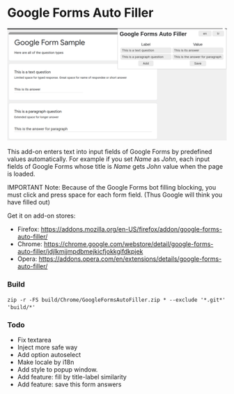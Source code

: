 # Google Forms Auto Filler

![Google Forms Auto Filler Screenshot](build/Screenshots/Add-on%20Screenshot.png)

This add-on enters text into input fields of Google Forms by predefined values automatically. For example if you set *Name* as *John*, each input fields of Google Forms whose title is *Name* gets *John* value when the page is loaded.

IMPORTANT Note: Because of the Google Forms bot filling blocking, you must click and press space for each form field. (Thus Google will think you have filled out)

Get it on add-on stores:
+ Firefox: <https://addons.mozilla.org/en-US/firefox/addon/google-forms-auto-filler/>
+ Chrome: <https://chrome.google.com/webstore/detail/google-forms-auto-filler/jdjlkmjjmpdbmejkicfjokkgifdkpjek>
+ Opera: <https://addons.opera.com/en/extensions/details/google-forms-auto-filler/>

### Build

`zip -r -FS build/Chrome/GoogleFormsAutoFiller.zip * --exclude '*.git*' 'build/*'`

### Todo

+ Fix textarea
+ Inject more safe way
+ Add option autoselect
+ Make locale by i18n
+ Add style to popup window.
+ Add feature: fill by title-label similarity
+ Add feature: save this form answers
